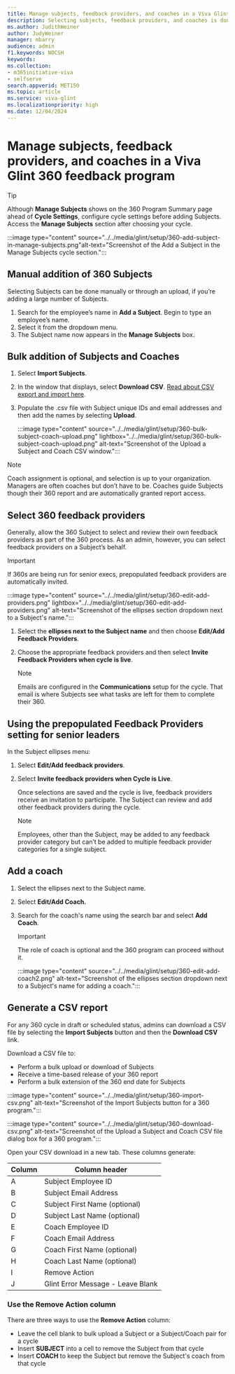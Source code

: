 ```yaml
---
title: Manage subjects, feedback providers, and coaches in a Viva Glint 360 feedback program
description: Selecting subjects, feedback providers, and coaches is done in the Manage Subjects sections of a Viva Glint 360 program.
ms.author: JudithWeiner
author: JudyWeiner
manager: mbarry
audience: admin
f1.keywords: NOCSH
keywords: 
ms.collection:  
- m365initiative-viva
- selfserve 
search.appverid: MET150 
ms.topic: article
ms.service: viva-glint
ms.localizationpriority: high
ms.date: 12/04/2024
---
```


# Manage subjects, feedback providers, and coaches in a Viva Glint 360 feedback program

>[!TIP]
> Although **Manage Subjects** shows on the 360 Program Summary page ahead of **Cycle Settings**, configure cycle settings before adding Subjects. Access the **Manage Subjects** section after choosing your cycle.

:::image type="content" source="../../media/glint/setup/360-add-subject-in-manage-subjects.png"alt-text="Screenshot of the Add a Subject in the Manage Subjects cycle section.":::

## Manual addition of 360 Subjects

Selecting Subjects can be done manually or through an upload, if you’re adding a large number of Subjects. 

1. Search for the employee’s name in **Add a Subject**. Begin to type an employee’s name.
2. Select it from the dropdown menu.
3. The Subject name now appears in the **Manage Subjects** box.

## Bulk addition of Subjects and Coaches

1.	Select **Import Subjects**.
2.	In the window that displays, select **Download CSV**. [Read about CSV export and import here](/viva/glint/setup/360-export-import).
3.	Populate the .csv file with Subject unique IDs and email addresses and then add the names by selecting **Upload**. 

    :::image type="content" source="../../media/glint/setup/360-bulk-subject-coach-upload.png" lightbox="../../media/glint/setup/360-bulk-subject-coach-upload.png" alt-text="Screenshot of the Upload a Subject and Coach CSV window.":::

>[!NOTE]
> Coach assignment is optional, and selection is up to your organization. Managers are often coaches but don’t have to be. Coaches guide Subjects though their 360 report and are automatically granted report access.

## Select 360 feedback providers

Generally, allow the 360 Subject to select and review their own feedback providers as part of the 360 process. As an admin, however, you can select feedback providers on a Subject’s behalf.

>[!IMPORTANT]
> If 360s are being run for senior execs, prepopulated feedback providers are automatically invited.

:::image type="content" source="../../media/glint/setup/360-edit-add-providers.png" lightbox="../../media/glint/setup/360-edit-add-providers.png" alt-text="Screenshot of the ellipses section dropdown next to a Subject's name.":::

1. Select the **ellipses next to the Subject name** and then choose **Edit/Add Feedback Providers**.
2. Choose the appropriate feedback providers and then select **Invite Feedback Providers when cycle is live**. 

    > [!NOTE]
    > Emails are configured in the **Communications** setup for the cycle. That email is where Subjects see what tasks are left for them to complete their 360.

## Using the prepopulated Feedback Providers setting for senior leaders

In the Subject ellipses menu: 

1.	Select **Edit/Add feedback providers**. 
1.	Select **Invite feedback providers when Cycle is Live**. 

    Once selections are saved and the cycle is live, feedback providers receive an invitation to participate. The Subject can review and add other feedback providers during the cycle. 
    
    > [!NOTE]
    > Employees, other than the Subject, may be added to any feedback provider category but can’t be added to multiple feedback provider categories for a single subject.

## Add a coach

1. Select the ellipses next to the Subject name.
2. Select **Edit/Add Coach.**
3. Search for the coach's name using the search bar and select **Add Coach**.

   > [!IMPORTANT]
   > The role of coach is optional and the 360 program can proceed without it.
    
   :::image type="content" source="../../media/glint/setup/360-edit-add-coach2.png" alt-text="Screenshot of the ellipses section dropdown next to a Subject's name for adding a coach.":::

## Generate a CSV report

For any 360 cycle in draft or scheduled status, admins can download a CSV file by selecting the **Import Subjects** button and then the **Download CSV** link.

Download a CSV file to:
- Perform a bulk upload or download of Subjects
- Receive a time-based release of your 360 report
- Perform a bulk extension of the 360 end date for Subjects

:::image type="content" source="../../media/glint/setup/360-import-csv.png" alt-text="Screenshot of the Import Subjects button for a 360 program.":::

:::image type="content" source="../../media/glint/setup/360-download-csv.png" alt-text="Screenshot of the Upload a Subject and Coach CSV file dialog box for a 360 program.":::

Open your CSV download in a new tab. These columns generate:

|Column|Column header|
|------|---------|
|A|Subject Employee ID|
|B|Subject Email Address|
|C|Subject First Name (optional)|
|D|Subject Last Name (optional)|
|E|Coach Employee ID|
|F|Coach Email Address|
|G|Coach First Name (optional)|
|H|Coach Last Name (optional)|
|I|Remove Action|
|J|Glint Error Message - Leave Blank

### Use the Remove Action column

There are three ways to use the **Remove Action** column:

- Leave the cell blank to bulk upload a Subject or a Subject/Coach pair for a cycle
- Insert **SUBJECT** into a cell to remove the Subject from that cycle
- Insert **COACH** to keep the Subject but remove the Subject's coach from that cycle


